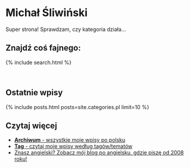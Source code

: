 # Michał Śliwiński

Super strona! Sprawdzam, czy kategoria działa...

## Znajdź coś fajnego:

{% include search.html %}

<br>

## Ostatnie wpisy

{% include posts.html posts=site.categories.pl limit=10 %}

## Czytaj więcej

* [**Archiwum** - wszystkie moje wpisy po polsku](/pl/archiwum/)
* [**Tag** - czytaj moje wpisy według tagów/tematów](/pl/tag/)
* [Znasz angielski? Zobacz mój blog po angielsku, gdzie piszę od 2008 roku!](/archive)
